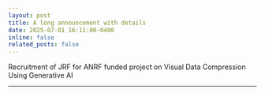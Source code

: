 ```yaml
---
layout: post
title: A long announcement with details
date: 2025-07-01 16:11:00-0400
inline: false
related_posts: false
---
```


Recruitment of JRF for ANRF funded project on Visual Data Compression Using Generative AI

---